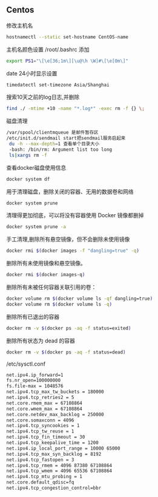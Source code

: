 ## Centos

修改主机名

```sh
hostnamectl --static set-hostname CentOS-name   
```

主机名颜色设置 /root/.bashrc 添加

```sh
export PS1="\[\e[36;1m\][\u@\h \W]#\[\e[0m\]"
```

date 24小时显示设置

```sh
timedatectl set-timezone Asia/Shanghai
```

搜索10天之前的log日志,并删除

```sh
find ./ -mtime +10 -name "*.log*" -exec rm -f {} \;
```

磁盘清理

```sh
/var/spool/clientmqueue 是邮件暂存区  
/etc/init.d/sendmail start把sendmail服务启起来
 du -h --max-depth=1 查看单个目录大小
 -bash: /bin/rm: Argument list too long
 ls|xargs rm -f
 ```

 查看docker磁盘使用信息
 
 ```sh
 docker system df
 ```

 用于清理磁盘，删除关闭的容器、无用的数据卷和网络
 
 ```sh
 docker system prune
 ```

 清理得更加彻底，可以将没有容器使用 Docker 镜像都删掉
 
 ```sh
 docker system prune -a
```

手工清理,删除所有悬空镜像，但不会删除未使用镜像

```sh
docker rmi $(docker images -f "dangling=true" -q)
```

删除所有未使用镜像和悬空镜像。

```sh
docker rmi $(docker images-q)
```

删除所有未被任何容器关联引用的卷：

```sh
docker volume rm $(docker volume ls -qf dangling=true)
docker volume rm $(docker volume ls -q)
```

删除所有已退出的容器

```sh
docker rm -v $(docker ps -aq -f status=exited)
```

删除所有状态为 dead 的容器

```sh
docker rm -v $(docker ps -aq -f status=dead)
```

/etc/sysctl.conf

```sh
net.ipv4.ip_forward=1
fs.nr_open=100000000
fs.file-max = 1048576
net.ipv4.tcp_max_tw_buckets = 180000
net.ipv4.tcp_retries2 = 5
net.core.rmem_max = 67108864
net.core.wmem_max = 67108864
net.core.netdev_max_backlog = 250000
net.core.somaxconn = 4096
net.ipv4.tcp_syncookies = 1
net.ipv4.tcp_tw_reuse = 1
net.ipv4.tcp_fin_timeout = 30
net.ipv4.tcp_keepalive_time = 1200
net.ipv4.ip_local_port_range = 10000 65000
net.ipv4.tcp_max_syn_backlog = 8192
net.ipv4.tcp_fastopen = 3
net.ipv4.tcp_rmem = 4096 87380 67108864
net.ipv4.tcp_wmem = 4096 65536 67108864
net.ipv4.tcp_mtu_probing = 1
net.core.default_qdisc=fq
net.ipv4.tcp_congestion_control=bbr
```